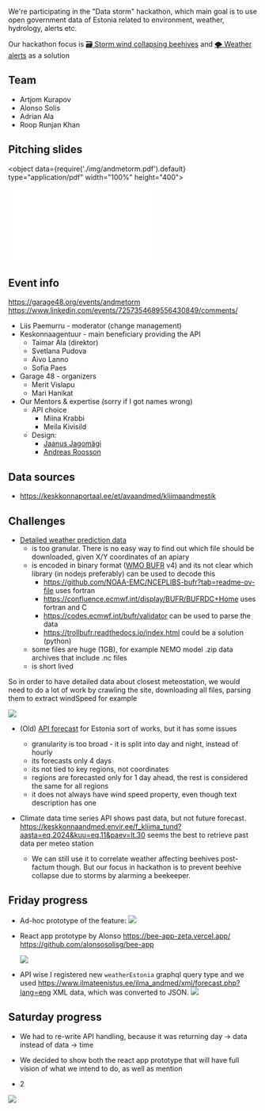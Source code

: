 We're participating in the "Data storm" hackathon, which main goal is to use open government data of Estonia related to environment, weather, hydrology, alerts etc.

Our hackathon focus is [🗃️ Storm wind collapsing beehives](/about/🌨️%20Problems/🗃️%20Storm%20wind%20collapsing%20beehives) and  [🌪️ Weather alerts](/about/products/📱Web-app/essential-tier/ideas%20💡/🌪️%20Weather%20alerts) as a solution
## Team
- Artjom Kurapov
- Alonso Solis
- Adrian Ala
- Roop Runjan Khan
## Pitching slides

<object data={require('./img/andmetorm.pdf').default} type="application/pdf" width="100%" height="400"></object>

![](img/andmetorm.pdf)


<!--truncate-->

## Event info

https://garage48.org/events/andmetorm
https://www.linkedin.com/events/7257354689556430849/comments/

- Liis Paemurru - moderator (change management)
- Keskonnaagentuur - main beneficiary providing the API
	- Taimar Ala (direktor)
	- Svetlana Pudova
	- Aivo Lanno
	- Sofia Paes
- Garage 48 - organizers
	- Merit Vislapu
	- Mari Hanikat
- Our Mentors & expertise (sorry if I got names wrong)
	- API choice
		- Miina Krabbi
		- Meila Kivisild 
	- Design:
		- [Jaanus Jagomägi](https://www.linkedin.com/in/jagomagi/overlay/about-this-profile/)
		- [Andreas Roosson](https://www.linkedin.com/in/andreas-roosson-72057756/)


## Data sources
- https://keskkonnaportaal.ee/et/avaandmed/kliimaandmestik

## Challenges
- [Detailed weather prediction data](https://avaandmed.keskkonnaportaal.ee/dhs/Active/documentList.aspx?ViewId=3b1f9939-7395-4710-968e-ed27eb8316fd)
	-  is too granular. There is no easy way to find out which file should be downloaded, given X/Y coordinates of an apiary
	- is encoded in binary format ([WMO BUFR](https://library.wmo.int/records/item/35625-manual-on-codes-volume-i-2-international-codes) v4) and its not clear which library (in nodejs preferably) can be used to decode this
		- https://github.com/NOAA-EMC/NCEPLIBS-bufr?tab=readme-ov-file uses fortran
		- https://confluence.ecmwf.int/display/BUFR/BUFRDC+Home uses fortran and C
		- https://codes.ecmwf.int/bufr/validator can be used to parse the data
		- https://trollbufr.readthedocs.io/index.html could be a solution (python)
	- some files are huge (1GB), for example NEMO model .zip data archives that include .nc files
	- is short lived

 So in order to have detailed data about closest meteostation, we would need to do a lot of work by crawling the site, downloading all files, parsing them to extract windSpeed for example
 
![](img/Screenshot%202024-11-30%20at%2002.59.08.png)


- (Old) [API forecast](https://www.ilmateenistus.ee/ilma_andmed/xml/forecast.php?lang=eng) for Estonia sort of works, but it has some issues
	- granularity is too broad - it is split into day and night, instead of hourly
	- its forecasts only 4 days
	- its not tied to key regions, not coordinates
	- regions are forecasted only for 1 day ahead, the rest is considered the same for all regions
	- it does not always have wind speed property, even though text description has one

- Climate data time series API shows past data, but not future forecast. 
  https://keskkonnaandmed.envir.ee/f_kliima_tund?aasta=eq.2024&kuu=eq.11&paev=lt.30 seems the best to retrieve past data per meteo station
	- We can still use it to  correlate weather affecting beehives post-factum though. But our focus in hackathon is to prevent beehive collapse due to storms by alarming a beekeeper.


## Friday progress

- Ad-hoc prototype of the feature:
  ![](img/Screenshot%202024-11-30%20at%2003.25.22.png)

- React app prototype by Alonso
  https://bee-app-zeta.vercel.app/
  https://github.com/alonsosolisg/bee-app
  
  ![](img/Screenshot%202024-11-30%20at%2003.23.05.png)

- API wise I registered new `weatherEstonia` graphql query type and we used https://www.ilmateenistus.ee/ilma_andmed/xml/forecast.php?lang=eng XML data, which was converted to JSON. 
  ![](img/Screenshot%202024-11-30%20at%2003.50.42.png)

## Saturday progress
- We had to re-write API handling, because it was returning 
  day -> data instead of data -> time

- We decided to show both the react app prototype that will have full vision of what we intend to do, as well as mention

- 2
 
![](img/Screenshot%202024-11-30%20at%2011.27.14.png)